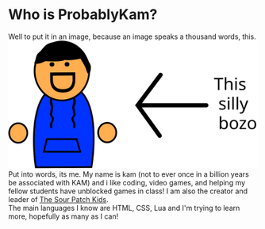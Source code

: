 
Who is ProbablyKam?
===================
Well to put it in an image, because an image speaks a thousand words, this.
![artistic interpretation of me](/assets/kam.svg)  
Put into words, its me. My name is kam (not to ever once in a billion years be associated with KAM) and i like coding, video games, and helping my fellow students have unblocked games in class! I am also the creator and leader of [The Sour Patch Kids](https://sourpatchclub.netlify.app/).  
The main languages I know are HTML, CSS, Lua and I'm trying to learn more, hopefully as many as I can!